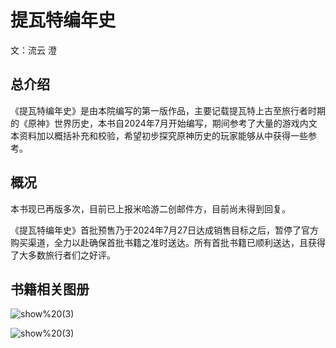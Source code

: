 # 提瓦特编年史
文：流云 澄


## 总介绍

《提瓦特编年史》是由本院编写的第一版作品，主要记载提瓦特上古至旅行者时期的《原神》世界历史，本书自2024年7月开始编写，期间参考了大量的游戏内文本资料加以概括补充和校验，希望初步探究原神历史的玩家能够从中获得一些参考。

## 概况

本书现已再版多次，目前已上报米哈游二创邮件方，目前尚未得到回复。

《提瓦特编年史》首批预售乃于2024年7月27日达成销售目标之后，暂停了官方购买渠道，全力以赴确保首批书籍之准时送达。所有首批书籍已顺利送达，且获得了大多数旅行者们之好评。


## 书籍相关图册

![show%20(3)](http://tics.voin.ink/show%2520(3).jpg)

![show%20(3)](http://tics.voin.ink/show%2520(3).jpg)
